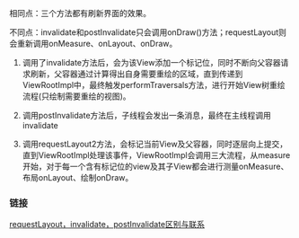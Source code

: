 相同点：三个方法都有刷新界面的效果。

不同点：invalidate和postInvalidate只会调用onDraw()方法；requestLayout则会重新调用onMeasure、onLayout、onDraw。

1. 调用了invalidate方法后，会为该View添加一个标记位，同时不断向父容器请求刷新，父容器通过计算得出自身需要重绘的区域，直到传递到ViewRootImpl中，最终触发performTraversals方法，进行开始View树重绘流程(只绘制需要重绘的视图)。

2. 调用postInvalidate方法后，子线程会发出一条消息，最终在主线程调用invalidate

3. 调用requestLayout2方法，会标记当前View及父容器，同时逐层向上提交，直到ViewRootImpl处理该事件，ViewRootImpl会调用三大流程，从measure开始，对于每一个含有标记位的view及其子View都会进行测量onMeasure、布局onLayout、绘制onDraw。

### 链接
[requestLayout，invalidate，postInvalidate区别与联系](https://www.kancloud.cn/aslai/interview-guide/1126390)